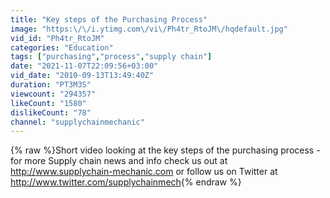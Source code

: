 ```yaml
---
title: "Key steps of the Purchasing Process"
image: "https:\/\/i.ytimg.com\/vi\/Ph4tr_RtoJM\/hqdefault.jpg"
vid_id: "Ph4tr_RtoJM"
categories: "Education"
tags: ["purchasing","process","supply chain"]
date: "2021-11-07T22:09:56+03:00"
vid_date: "2010-09-13T13:49:40Z"
duration: "PT3M3S"
viewcount: "294357"
likeCount: "1580"
dislikeCount: "78"
channel: "supplychainmechanic"
---
```

{% raw %}Short video looking at the key steps of the purchasing process - for more Supply chain news and info check us out at <a rel="nofollow" target="blank" href="http://www.supplychain-mechanic.com">http://www.supplychain-mechanic.com</a> or follow us on Twitter at <a rel="nofollow" target="blank" href="http://www.twitter.com/supplychainmech">http://www.twitter.com/supplychainmech</a>{% endraw %}
